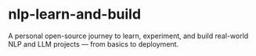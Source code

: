 # nlp-learn-and-build
A personal open-source journey to learn, experiment, and build real-world NLP and LLM projects — from basics to deployment.
